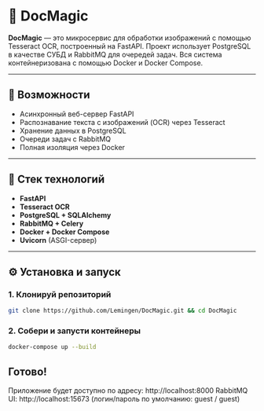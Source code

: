 # 📄 DocMagic

**DocMagic** — это микросервис для обработки изображений с помощью Tesseract OCR, построенный на FastAPI. Проект использует PostgreSQL в качестве СУБД и RabbitMQ для очередей задач. Вся система контейнеризована с помощью Docker и Docker Compose.

---

## 🚀 Возможности

- Асинхронный веб-сервер FastAPI
- Распознавание текста с изображений (OCR) через Tesseract
- Хранение данных в PostgreSQL
- Очереди задач с RabbitMQ
- Полная изоляция через Docker

---

## 🧱 Стек технологий

- **FastAPI**
- **Tesseract OCR**
- **PostgreSQL + SQLAlchemy**
- **RabbitMQ + Celery** 
- **Docker + Docker Compose**
- **Uvicorn** (ASGI-сервер)

---

## ⚙️ Установка и запуск

### 1. Клонируй репозиторий

```bash
git clone https://github.com/Lemingen/DocMagic.git && cd DocMagic
```

### 2. Собери и запусти контейнеры

```bash
docker-compose up --build
```

## Готово!

Приложение будет доступно по адресу: http://localhost:8000
RabbitMQ UI: http://localhost:15673 (логин/пароль по умолчанию: guest / guest)
